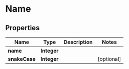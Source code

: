 
# Name

## Properties
Name | Type | Description | Notes
------------ | ------------- | ------------- | -------------
**name** | **Integer** |  | 
**snakeCase** | **Integer** |  |  [optional]



